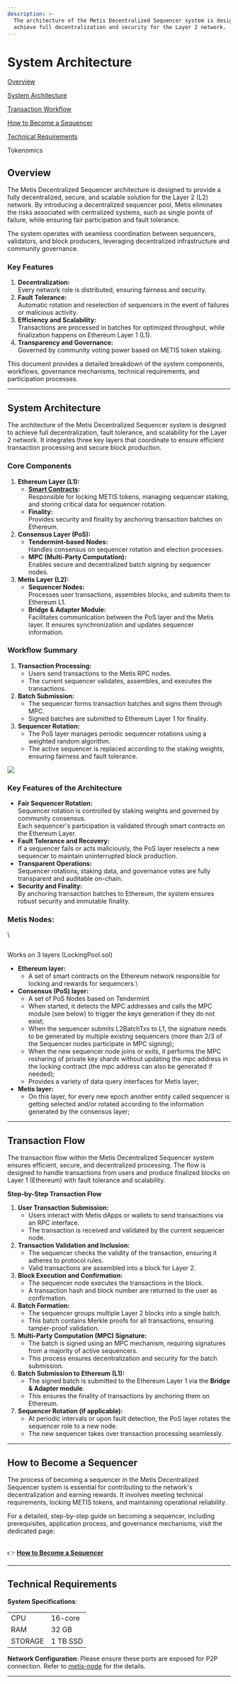 ```yaml
---
description: >-
  The architecture of the Metis Decentralized Sequencer system is designed to
  achieve full decentralization and security for the Layer 2 network.
---
```


# System Architecture

[Overview](system-architecture.md#overview)

[System Architecture](system-architecture.md#system-architecture)

[Transaction Workflow](system-architecture.md#transaction-flow)

[How to Become a Sequencer](system-architecture.md#how-to-become-a-sequencer)

[Technical Requirements](system-architecture.md#technical-requirements)

Tokenomics

## **Overview**

The Metis Decentralized Sequencer architecture is designed to provide a fully decentralized, secure, and scalable solution for the Layer 2 (L2) network. By introducing a decentralized sequencer pool, Metis eliminates the risks associated with centralized systems, such as single points of failure, while ensuring fair participation and fault tolerance.

The system operates with seamless coordination between sequencers, validators, and block producers, leveraging decentralized infrastructure and community governance.

### **Key Features**

1. **Decentralization:**\
   Every network role is distributed, ensuring fairness and security.
2. **Fault Tolerance:**\
   Automatic rotation and reselection of sequencers in the event of failures or malicious activity.
3. **Efficiency and Scalability:**\
   Transactions are processed in batches for optimized throughput, while finalization happens on Ethereum Layer 1 (L1).
4. **Transparency and Governance:**\
   Governed by community voting power based on METIS token staking.

This document provides a detailed breakdown of the system components, workflows, governance mechanisms, technical requirements, and participation processes.

***

## **System Architecture**

The architecture of the Metis Decentralized Sequencer system is designed to achieve full decentralization, fault tolerance, and scalability for the Layer 2 network. It integrates three key layers that coordinate to ensure efficient transaction processing and secure block production.

### **Core Components**

1. **Ethereum Layer (L1):**
   * [**Smart Contracts**](smart-contract-natspec/)**:**\
     Responsible for locking METIS tokens, managing sequencer staking, and storing critical data for sequencer rotation.
   * **Finality:**\
     Provides security and finality by anchoring transaction batches on Ethereum.
2. **Consensus Layer (PoS):**
   * **Tendermint-based Nodes:**\
     Handles consensus on sequencer rotation and election processes.
   * **MPC (Multi-Party Computation):**\
     Enables secure and decentralized batch signing by sequencer nodes.
3. **Metis Layer (L2):**
   * **Sequencer Nodes:**\
     Processes user transactions, assembles blocks, and submits them to Ethereum L1.
   * **Bridge & Adapter Module:**\
     Facilitates communication between the PoS layer and the Metis layer. It ensures synchronization and updates sequencer information.

### **Workflow Summary**

1. **Transaction Processing:**
   * Users send transactions to the Metis RPC nodes.
   * The current sequencer validates, assembles, and executes the transactions.
2. **Batch Submission:**
   * The sequencer forms transaction batches and signs them through MPC.
   * Signed batches are submitted to Ethereum Layer 1 for finality.
3. **Sequencer Rotation:**
   * The PoS layer manages periodic sequencer rotations using a weighted random algorithm.
   * The active sequencer is replaced according to the staking weights, ensuring fairness and fault tolerance.

![](https://lh7-rt.googleusercontent.com/docsz/AD_4nXcO6NA7KavPeas0eZ_PV6moLn8be2GHPdez4ZYNrRSEgLAvHVGHVGRojprexeJz2QVw_2HyK3wkpxYaQUv2vr3EJGDbKRbW_xhwBhZcrxqykIYvGdTt63F1v7XyLwfXrSZv5-XFkadd2yDyDIslajNgMH1c?key=Cje97gPBg9LhrtdYWl-nMA)

### **Key Features of the Architecture**

* **Fair Sequencer Rotation:**\
  Sequencer rotation is controlled by staking weights and governed by community consensus.\
  Each sequencer's participation is validated through smart contracts on the Ethereum Layer.
* **Fault Tolerance and Recovery:**\
  If a sequencer fails or acts maliciously, the PoS layer reselects a new sequencer to maintain uninterrupted block production.
* **Transparent Operations:**\
  Sequencer rotations, staking data, and governance votes are fully transparent and auditable on-chain.
* **Security and Finality:**\
  By anchoring transaction batches to Ethereum, the system ensures robust security and immutable finality.

### Metis Nodes:

\\

<figure><img src="https://lh7-rt.googleusercontent.com/docsz/AD_4nXcKHyb8TMmUeiYkaw6E_nvpGsubgG-vjvLP38RhHVXTZRszEIv5v8Gws5i18NwO5eNdbGh999mZIrx64hIsrPE7uFTjKsoijCFJ06MFj2bjlsThEMRdObM2lcoRNOSsRLho5XahIjVq7jH3iZSimO2wCgHs?key=Cje97gPBg9LhrtdYWl-nMA" alt=""><figcaption></figcaption></figure>

Works on 3 layers (LockingPool.sol)

* **Ethereum layer:**
  * A set of smart contracts on the Ethereum network responsible for locking and rewards for sequencers.\\
* **Consensus (PoS) layer:**
  * A set of PoS Nodes based on Tendermint
  * When started, it detects the MPC addresses and calls the MPC module (see below) to trigger the keys generation if they do not exist;
  * When the sequencer submits L2BatchTxs to L1, the signature needs to be generated by multiple existing sequencers (more than 2/3 of the Sequencer nodes participate in MPC signing);
  * When the new sequencer node joins or exits, it performs the MPC resharing of private key shards without updating the mpc address in the locking contract (the mpc address can also be generated if needed);
  * Provides a variety of data query interfaces for Metis layer;
* **Metis layer:**
  * On this layer, for every new epoch another entity called sequencer is getting selected and/or rotated according to the information generated by the consensus layer;

***

## **Transaction Flow**

The transaction flow within the Metis Decentralized Sequencer system ensures efficient, secure, and decentralized processing. The flow is designed to handle transactions from users and produce finalized blocks on Layer 1 (Ethereum) with fault tolerance and scalability.

**Step-by-Step Transaction Flow**

1. **User Transaction Submission:**
   * Users interact with Metis dApps or wallets to send transactions via an RPC interface.
   * The transaction is received and validated by the current sequencer node.
2. **Transaction Validation and Inclusion:**
   * The sequencer checks the validity of the transaction, ensuring it adheres to protocol rules.
   * Valid transactions are assembled into a block for Layer 2.
3. **Block Execution and Confirmation:**
   * The sequencer node executes the transactions in the block.
   * A transaction hash and block number are returned to the user as confirmation.
4. **Batch Formation:**
   * The sequencer groups multiple Layer 2 blocks into a single batch.
   * This batch contains Merkle proofs for all transactions, ensuring tamper-proof validation.
5. **Multi-Party Computation (MPC) Signature:**
   * The batch is signed using an MPC mechanism, requiring signatures from a majority of active sequencers.
   * This process ensures decentralization and security for the batch submission.
6. **Batch Submission to Ethereum (L1):**
   * The signed batch is submitted to the Ethereum Layer 1 via the **Bridge & Adapter module**.
   * This ensures the finality of transactions by anchoring them on Ethereum.
7. **Sequencer Rotation (if applicable):**
   * At periodic intervals or upon fault detection, the PoS layer rotates the sequencer role to a new node.
   * The new sequencer takes over transaction processing seamlessly.

***

## **How to Become a Sequencer**

The process of becoming a sequencer in the Metis Decentralized Sequencer system is essential for contributing to the network's decentralization and earning rewards. It involves meeting technical requirements, locking METIS tokens, and maintaining operational reliability.

For a detailed, step-by-step guide on becoming a sequencer, including prerequisites, application process, and governance mechanisms, visit the dedicated page:

\
👉 [**How to Become a Sequencer**](how-to-become-a-sequencer/)

***

## **Technical Requirements**

**System Specifications**:

|         |          |
| ------- | -------- |
| CPU     | 16-core  |
| RAM     | 32 GB    |
| STORAGE | 1 TB SSD |

**Network Configuration**: Please ensure these ports are exposed for P2P connection. Refer to [metis-node](https://github.com/MetisProtocol/metis-charts/blob/main/charts/metis-node/README.md) for the details.

***
